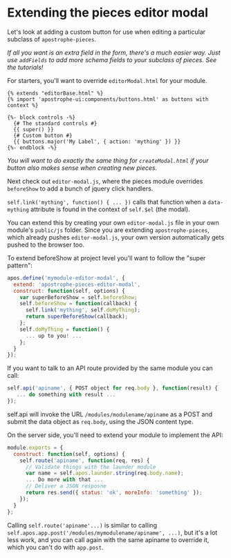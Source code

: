 # Extending the pieces editor modal

Let's look at adding a custom button for use when editing a particular subclass of `apostrophe-pieces`.

*If all you want is an extra field in the form, there's a much easier way. Just use `addFields` to add more schema fields to your subclass of pieces. See the tutorials!*

For starters, you'll want to override `editorModal.html` for your module.

```markup
{% extends "editorBase.html" %}
{% import 'apostrophe-ui:components/buttons.html' as buttons with context %}

{%- block controls -%}
  {# The standard controls #}
  {{ super() }}
  {# Custom button #}
  {{ buttons.major('My Label', { action: 'mything' }) }}
{%- endblock -%}
```

*You will want to do exactly the same thing for `createModal.html` if your button also makes sense when creating new pieces.*

Next check out `editor-modal.js`, where the pieces module overrides `beforeShow` to add a bunch of jquery click handlers.

`self.link('mything', function() { ... })` calls that function when a `data-mything` attribute is found in the context of `self.$el` (the modal).

You can extend this by creating your own `editor-modal.js` file in your own module's `public/js` folder. Since you are extending `apostrophe-pieces`, which already pushes `editor-modal.js`, your own version automatically gets pushed to the browser too.

To extend beforeShow at project level you'll want to follow the "super pattern":

```javascript
apos.define('mymodule-editor-modal', {
  extend: 'apostrophe-pieces-editor-modal',
  construct: function(self, options) {
    var superBeforeShow = self.beforeShow;
    self.beforeShow = function(callback) {
      self.link('mything', self.doMyThing);
      return superBeforeShow(callback);
    };
    self.doMyThing = function() {
      ... up to you! ...
    };
  }
});
```

If you want to talk to an API route provided by the same module you can call:

```javascript
self.api('apiname', { POST object for req.body }, function(result) {
   ... do something with result ...
});
```

self.api will invoke the URL `/modules/modulename/apiname` as a POST and submit the data object as `req.body`, using the JSON content type.

On the server side, you'll need to extend your module to implement the API:

```javascript
module.exports = {
  construct: function(self, options) {
    self.route('apiname', function(req, res) {
      // Validate things with the launder module
      var name = self.apos.launder.string(req.body.name);
      ... Do more with that ...
      // Deliver a JSON resposne
      return res.send({ status: 'ok', moreInfo: 'something' });
    });
  }
};
```

Calling `self.route('apiname'...)` is similar to calling `self.apos.app.post('/modules/mymodulename/apiname', ...)`, but it's a lot less work, and you can call again with the same apiname to override it, which you can't do with `app.post`.
